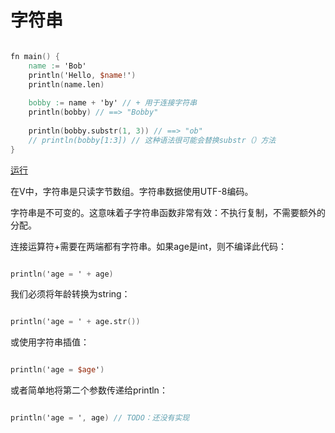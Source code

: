 # 字符串

```v

fn main() { 
    name := 'Bob' 
    println('Hello, $name!') 
    println(name.len) 
	
    bobby := name + 'by' // + 用于连接字符串  
    println(bobby) // ==> "Bobby"  
	
    println(bobby.substr(1, 3)) // ==> "ob"  
    // println(bobby[1:3]) // 这种语法很可能会替换substr（）方法  
} 

```

[运行](https://vlang.io/play)

在V中，字符串是只读字节数组。字符串数据使用UTF-8编码。

字符串是不可变的。这意味着子字符串函数非常有效：不执行复制，不需要额外的分配。

连接运算符+需要在两端都有字符串。如果age是int，则不编译此代码：

```v

println('age = ' + age)

```

我们必须将年龄转换为string：

```v

println('age = ' + age.str())

```

或使用字符串插值：

```v

println('age = $age')

```

或者简单地将第二个参数传递给println：

```v

println('age = ', age) // TODO：还没有实现

```